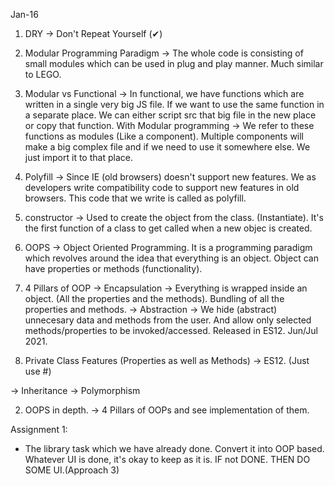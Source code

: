 Jan-16

1. DRY -> Don't Repeat Yourself (✔)
2. Modular Programming Paradigm -> The whole code is consisting of small modules which can be used in plug and play manner. Much similar to LEGO.

3. Modular vs Functional -> In functional, we have functions which are written in a single very big JS file. If we want to use the same function in a separate place. We can either script src that big file in the new place or copy that function.
With Modular programming -> We refer to these functions as modules (Like a component). Multiple components will make a big complex file and if we need to use it somewhere else. We just import it to that place.

4. Polyfill -> Since IE (old browsers) doesn't support new features. We as developers write compatibility code to support new features in old browsers. This code that we write is called as polyfill.

5. constructor -> Used to create the object from the class. (Instantiate). It's the first function of a class to get called when a new objec is created.

6. OOPS -> Object Oriented Programming.
It is a programming paradigm which revolves around the idea that everything is an object. Object can have properties or methods (functionality).

7. 4 Pillars of OOP
-> Encapsulation -> Everything is wrapped inside an object. (All the properties and the methods). Bundling of all the properties and methods.
-> Abstraction -> We hide (abstract) unnecesary data and methods from the user. And allow only selected methods/properties to be invoked/accessed.
Released in ES12. Jun/Jul 2021.

8. Private Class Features (Properties as well as Methods) -> ES12. (Just use #)


-> Inheritance
-> Polymorphism


2. OOPS in depth.
-> 4 Pillars of OOPs and see implementation of them.


Assignment 1:
- The library task which we have already done. Convert it into OOP based. Whatever UI is done, it's okay to keep as it is. IF not DONE. THEN DO SOME UI.(Approach 3)